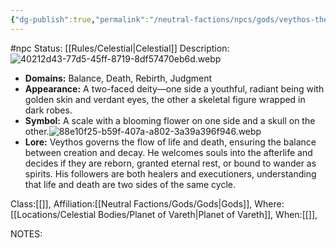 ```yaml
---
{"dg-publish":true,"permalink":"/neutral-factions/npcs/gods/veythos-the-eternal-judge-god-of-life-and-death/"}
---
```


#npc 
Status: [[Rules/Celestial\|Celestial]]
Description:![40212d43-77d5-45ff-8719-8df57470eb6d.webp](/img/user/Images/40212d43-77d5-45ff-8719-8df57470eb6d.webp)
- **Domains:** Balance, Death, Rebirth, Judgment
- **Appearance:** A two-faced deity—one side a youthful, radiant being with golden skin and verdant eyes, the other a skeletal figure wrapped in dark robes.
- **Symbol:** A scale with a blooming flower on one side and a skull on the other.![88e10f25-b59f-407a-a802-3a39a396f946.webp](/img/user/Images/88e10f25-b59f-407a-a802-3a39a396f946.webp)
- **Lore:** Veythos governs the flow of life and death, ensuring the balance between creation and decay. He welcomes souls into the afterlife and decides if they are reborn, granted eternal rest, or bound to wander as spirits. His followers are both healers and executioners, understanding that life and death are two sides of the same cycle.

Class:[[]],
Affiliation:[[Neutral Factions/Gods/Gods\|Gods]],
Where:[[Locations/Celestial Bodies/Planet of Vareth\|Planet of Vareth]],
When:[[]],

NOTES:
